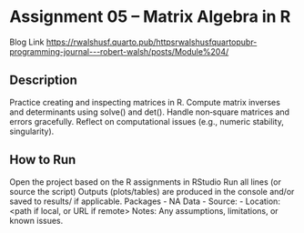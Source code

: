 # Assignment 05 – Matrix Algebra in R
Blog Link
https://rwalshusf.quarto.pub/httpsrwalshusfquartopubr-programming-journal---robert-walsh/posts/Module%204/

## Description
Practice creating and inspecting matrices in R.
Compute matrix inverses and determinants using solve() and det().
Handle non‑square matrices and errors gracefully.
Reflect on computational issues (e.g., numeric stability, singularity).

## How to Run
Open the project based on the R assignments in RStudio
Run all lines (or source the script)
Outputs (plots/tables) are produced in the console and/or saved to results/ if applicable.
Packages - NA
Data - Source: - Location: <path if local, or URL if remote>
Notes: Any assumptions, limitations, or known issues.
